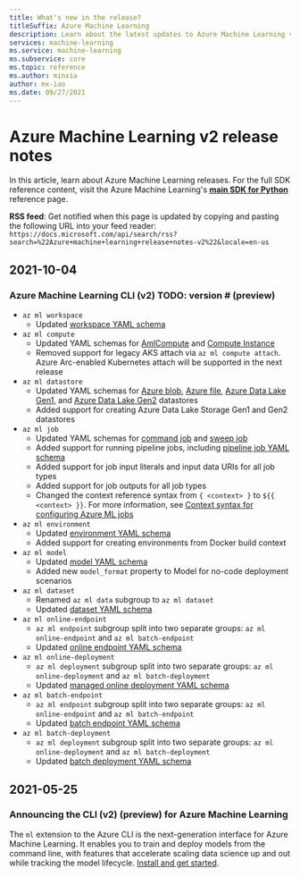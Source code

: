```yaml
---
title: What's new in the release?
titleSuffix: Azure Machine Learning
description: Learn about the latest updates to Azure Machine Learning v2 user interfaces
services: machine-learning
ms.service: machine-learning
ms.subservice: core
ms.topic: reference
ms.author: minxia
author: mx-iao
ms.date: 09/27/2021
---
```


# Azure Machine Learning v2 release notes

In this article, learn about Azure Machine Learning releases.  For the full SDK reference content, visit the Azure Machine Learning's [**main SDK for Python**](/python/api/overview/azure/ml/intro) reference page.

__RSS feed__: Get notified when this page is updated by copying and pasting the following URL into your feed reader:
`https://docs.microsoft.com/api/search/rss?search=%22Azure+machine+learning+release+notes-v2%22&locale=en-us`

## 2021-10-04

### Azure Machine Learning CLI (v2) TODO: version # (preview)

* `az ml workspace`
  * Updated [workspace YAML schema](reference-yaml-workspace.md)
* `az ml compute`
  * Updated YAML schemas for [AmlCompute](reference-yaml-compute-aml.md) and [Compute Instance](reference-yaml-compute-instance.md)
  * Removed support for legacy AKS attach via `az ml compute attach`. Azure Arc-enabled Kubernetes attach will be supported in the next release
* `az ml datastore`
  * Updated YAML schemas for [Azure blob](reference-yaml-datastore-blob.md), [Azure file](reference-yaml-datastore-files.md), [Azure Data Lake Gen1](reference-yaml-datastore-data-lake-gen1.md), and [Azure Data Lake Gen2](reference-yaml-datastore-data-lake-gen2.md) datastores
  * Added support for creating Azure Data Lake Storage Gen1 and Gen2 datastores
* `az ml job`
  * Updated YAML schemas for [command job](reference-yaml-job-command.md) and [sweep job](reference-yaml-job-sweep.md)
  * Added support for running pipeline jobs, including [pipeline job YAML schema](reference-yaml-job-pipeline.md)
  * Added support for job input literals and input data URIs for all job types
  * Added support for job outputs for all job types
  * Changed the context reference syntax from `{ <context> }` to `${{ <context> }}`. For more information, see [Context syntax for configuring Azure ML jobs](reference-yaml-core-syntax.md#TODO)
* `az ml environment`
  * Updated [environment YAML schema](reference-yaml-environment.md)
  * Added support for creating environments from Docker build context
* `az ml model`
  * Updated [model YAML schema](reference-yaml-model.md)
  * Added new `model_format` property to Model for no-code deployment scenarios
* `az ml dataset`
  * Renamed `az ml data` subgroup to `az ml dataset`
  * Updated [dataset YAML schema](reference-yaml-dataset.md)
* `az ml online-endpoint`
  * `az ml endpoint` subgroup split into two separate groups: `az ml online-endpoint` and `az ml batch-endpoint`
  * Updated [online endpoint YAML schema](reference-yaml-endpoint-online.md)
* `az ml online-deployment`
  * `az ml deployment` subgroup split into two separate groups: `az ml online-deployment` and `az ml batch-deployment`
  * Updated [managed online deployment YAML schema](reference-yaml-endpoint-managed-online.md)
* `az ml batch-endpoint`
  * `az ml endpoint` subgroup split into two separate groups: `az ml online-endpoint` and `az ml batch-endpoint`
  *  Updated [batch endpoint YAML schema](reference-yaml-endpoint-batch.md)
* `az ml batch-deployment`
  * `az ml deployment` subgroup split into two separate groups: `az ml online-deployment` and `az ml batch-deployment`
  *  Updated [batch deployment YAML schema](reference-yaml-deployment-batch.md)


## 2021-05-25

### Announcing the CLI (v2) (preview) for Azure Machine Learning

The `ml` extension to the Azure CLI is the next-generation interface for Azure Machine Learning. It enables you to train and deploy models from the command line, with features that accelerate scaling data science up and out while tracking the model lifecycle. [Install and get started](how-to-configure-cli.md).
